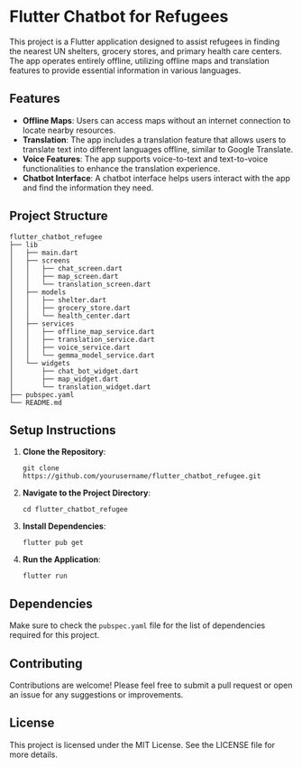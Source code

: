 # Flutter Chatbot for Refugees

This project is a Flutter application designed to assist refugees in finding the nearest UN shelters, grocery stores, and primary health care centers. The app operates entirely offline, utilizing offline maps and translation features to provide essential information in various languages.

## Features

- **Offline Maps**: Users can access maps without an internet connection to locate nearby resources.
- **Translation**: The app includes a translation feature that allows users to translate text into different languages offline, similar to Google Translate.
- **Voice Features**: The app supports voice-to-text and text-to-voice functionalities to enhance the translation experience.
- **Chatbot Interface**: A chatbot interface helps users interact with the app and find the information they need.

## Project Structure

```
flutter_chatbot_refugee
├── lib
│   ├── main.dart
│   ├── screens
│   │   ├── chat_screen.dart
│   │   ├── map_screen.dart
│   │   └── translation_screen.dart
│   ├── models
│   │   ├── shelter.dart
│   │   ├── grocery_store.dart
│   │   └── health_center.dart
│   ├── services
│   │   ├── offline_map_service.dart
│   │   ├── translation_service.dart
│   │   ├── voice_service.dart
│   │   └── gemma_model_service.dart
│   └── widgets
│       ├── chat_bot_widget.dart
│       ├── map_widget.dart
│       └── translation_widget.dart
├── pubspec.yaml
└── README.md
```

## Setup Instructions

1. **Clone the Repository**: 
   ```
   git clone https://github.com/yourusername/flutter_chatbot_refugee.git
   ```

2. **Navigate to the Project Directory**: 
   ```
   cd flutter_chatbot_refugee
   ```

3. **Install Dependencies**: 
   ```
   flutter pub get
   ```

4. **Run the Application**: 
   ```
   flutter run
   ```

## Dependencies

Make sure to check the `pubspec.yaml` file for the list of dependencies required for this project.

## Contributing

Contributions are welcome! Please feel free to submit a pull request or open an issue for any suggestions or improvements.

## License

This project is licensed under the MIT License. See the LICENSE file for more details.